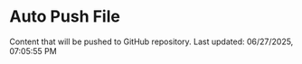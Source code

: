 # Auto Push File

Content that will be pushed to GitHub repository.
Last updated: 06/27/2025, 07:05:55 PM